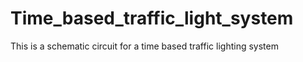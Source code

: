 # Time_based_traffic_light_system
This is a schematic circuit for a time based traffic lighting system 
